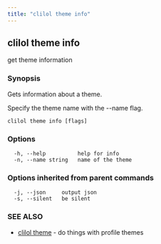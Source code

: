 ```yaml
---
title: "clilol theme info"
---
```

## clilol theme info

get theme information

### Synopsis

Gets information about a theme.

Specify the theme name with the --name flag.

```
clilol theme info [flags]
```

### Options

```
  -h, --help          help for info
  -n, --name string   name of the theme
```

### Options inherited from parent commands

```
  -j, --json     output json
  -s, --silent   be silent
```

### SEE ALSO

* [clilol theme](clilol_theme.md)	 - do things with profile themes

